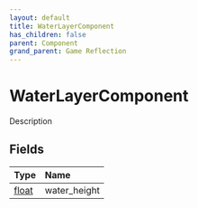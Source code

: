```yaml
---
layout: default
title: WaterLayerComponent
has_children: false
parent: Component
grand_parent: Game Reflection
---
```

# WaterLayerComponent
Description 

## Fields
| Type | Name |
|:-------------|:--------------|
| [float](/game-reflection/components/float.md) | water_height |
